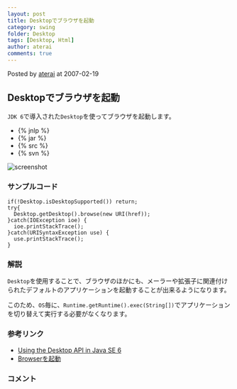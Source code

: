 ```yaml
---
layout: post
title: Desktopでブラウザを起動
category: swing
folder: Desktop
tags: [Desktop, Html]
author: aterai
comments: true
---
```


Posted by [aterai](http://terai.xrea.jp/aterai.html) at 2007-02-19

## Desktopでブラウザを起動
`JDK 6`で導入された`Desktop`を使ってブラウザを起動します。

- {% jnlp %}
- {% jar %}
- {% src %}
- {% svn %}

<!-- dummy comment line for breaking list -->

![screenshot](https://lh5.googleusercontent.com/_9Z4BYR88imo/TQTKu9HhvrI/AAAAAAAAAWc/iMheiQnF4hQ/s800/Desktop.png)

### サンプルコード
<pre class="prettyprint"><code>if(!Desktop.isDesktopSupported()) return;
try{
  Desktop.getDesktop().browse(new URI(href));
}catch(IOException ioe) {
  ioe.printStackTrace();
}catch(URISyntaxException use) {
  use.printStackTrace();
}
</code></pre>

### 解説
`Desktop`を使用することで、ブラウザのほかにも、メーラーや拡張子に関連付けられたデフォルトのアプリケーションを起動することが出来るようになります。

このため、`OS`毎に、`Runtime.getRuntime().exec(String[])`でアプリケーションを切り替えて実行する必要がなくなります。

### 参考リンク
- [Using the Desktop API in Java SE 6](http://www.oracle.com/technetwork/articles/javase/index-135182.html)
- [Browserを起動](http://terai.xrea.jp/Swing/BrowserLauncher.html)

<!-- dummy comment line for breaking list -->

### コメント
